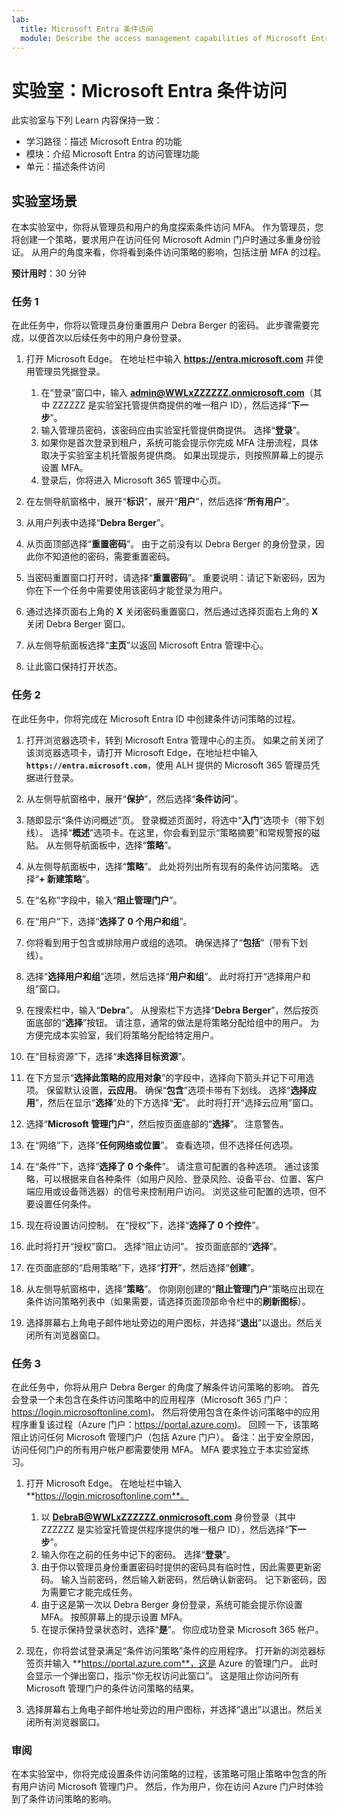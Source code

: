 ```yaml
---
lab:
  title: Microsoft Entra 条件访问
  module: Describe the access management capabilities of Microsoft Entra
---
```


# 实验室：Microsoft Entra 条件访问

此实验室与下列 Learn 内容保持一致：

- 学习路径：描述 Microsoft Entra 的功能
- 模块：介绍 Microsoft Entra 的访问管理功能
- 单元：描述条件访问

## 实验室场景

在本实验室中，你将从管理员和用户的角度探索条件访问 MFA。  作为管理员，您将创建一个策略，要求用户在访问任何 Microsoft Admin 门户时通过多重身份验证。  从用户的角度来看，你将看到条件访问策略的影响，包括注册 MFA 的过程。

**预计用时**：30 分钟

### 任务 1

在此任务中，你将以管理员身份重置用户 Debra Berger 的密码。  此步骤需要完成，以便首次以后续任务中的用户身份登录。

1. 打开 Microsoft Edge。  在地址栏中输入 **https://entra.microsoft.com** 并使用管理员凭据登录。
    1. 在“登录”窗口中，输入 **admin@WWLxZZZZZZ.onmicrosoft.com**（其中 ZZZZZZ 是实验室托管提供商提供的唯一租户 ID），然后选择“**下一步**”。
    1. 输入管理员密码，该密码应由实验室托管提供商提供。 选择“**登录**”。
    1. 如果你是首次登录到租户，系统可能会提示你完成 MFA 注册流程，具体取决于实验室主机托管服务提供商。 如果出现提示，则按照屏幕上的提示设置 MFA。
    1. 登录后，你将进入 Microsoft 365 管理中心页。

1. 在左侧导航窗格中，展开“**标识**”，展开“**用户**”，然后选择“**所有用户**”。

1. 从用户列表中选择“**Debra Berger**”。

1. 从页面顶部选择“**重置密码**”。 由于之前没有以 Debra Berger 的身份登录，因此你不知道他的密码，需要重置密码。

1. 当密码重置窗口打开时，请选择“**重置密码**”。  重要说明：请记下新密码，因为你在下一个任务中需要使用该密码才能登录为用户。

1. 通过选择页面右上角的 **X** 关闭密码重置窗口，然后通过选择页面右上角的 **X** 关闭 Debra Berger 窗口。

1. 从左侧导航面板选择“**主页**”以返回 Microsoft Entra 管理中心。

1. 让此窗口保持打开状态。

### 任务 2

在此任务中，你将完成在 Microsoft Entra ID 中创建条件访问策略的过程。

1. 打开浏览器选项卡，转到 Microsoft Entra 管理中心的主页。   如果之前关闭了该浏览器选项卡，请打开 Microsoft Edge，在地址栏中输入 **`https://entra.microsoft.com`**，使用 ALH 提供的 Microsoft 365 管理员凭据进行登录。

1. 从左侧导航窗格中，展开“**保护**”，然后选择“**条件访问**”。

1. 随即显示“条件访问概述”页。 登录概述页面时，将选中“**入门**”选项卡（带下划线）。 选择“**概述**”选项卡。在这里，你会看到显示“策略摘要”和常规警报的磁贴。  从左侧导航面板中，选择“**策略**”。

1. 从左侧导航面板中，选择“**策略**”。 此处将列出所有现有的条件访问策略。 选择“**+ 新建策略**”。

1. 在“名称”字段中，输入“**阻止管理门户**”。

1. 在“用户”下，选择“**选择了 0 个用户和组**”。

1. 你将看到用于包含或排除用户或组的选项。  确保选择了“**包括**”（带有下划线）。

1. 选择“**选择用户和组**”选项，然后选择“**用户和组**”。  此时将打开“选择用户和组”窗口。  

1. 在搜索栏中，输入“**Debra**”。  从搜索栏下方选择“**Debra Berger**”，然后按页面底部的“**选择**”按钮。  请注意，通常的做法是将策略分配给组中的用户。  为方便完成本实验室，我们将策略分配给特定用户。

1. 在“目标资源”下，选择“**未选择目标资源**”。

1. 在下方显示“**选择此策略的应用对象**”的字段中，选择向下箭头并记下可用选项。  保留默认设置，**云应用**。  确保“**包含**”选项卡带有下划线。  选择“**选择应用**”，然后在显示“**选择**”处的下方选择“**无**”。  此时将打开“选择云应用”窗口。

1. 选择“**Microsoft 管理门户**”，然后按页面底部的“**选择**”。  注意警告。  

1. 在“网络”下，选择“**任何网络或位置**”。  查看选项，但不选择任何选项。

1. 在“条件”下，选择“**选择了 0 个条件**”。  请注意可配置的各种选项。  通过该策略，可以根据来自各种条件（如用户风险、登录风险、设备平台、位置、客户端应用或设备筛选器）的信号来控制用户访问。  浏览这些可配置的选项，但不要设置任何条件。

1. 现在将设置访问控制。  在“授权”下，选择“**选择了 0 个控件**”。

1. 此时将打开“授权”窗口。  选择“阻止访问”。 按页面底部的“**选择**”。

1. 在页面底部的“启用策略”下，选择“**打开**”，然后选择“**创建**”。

1. 从左侧导航窗格中，选择“**策略**”。 你刚刚创建的“**阻止管理门户**”策略应出现在条件访问策略列表中（如果需要，请选择页面顶部命令栏中的**刷新图标**）。

1. 选择屏幕右上角电子邮件地址旁边的用户图标，并选择“**退出**”以退出。然后关闭所有浏览器窗口。

### 任务 3

在此任务中，你将从用户 Debra Berger 的角度了解条件访问策略的影响。 首先会登录一个未包含在条件访问策略中的应用程序（Microsoft 365 门户：https://login.microsoftonline.com)。  然后将使用包含在条件访问策略中的应用程序重复该过程（Azure 门户：https://portal.azure.com)。  回顾一下，该策略阻止访问任何 Microsoft 管理门户（包括 Azure 门户）。  备注：出于安全原因，访问任何门户的所有用户帐户都需要使用 MFA。  MFA 要求独立于本实验室练习。

1. 打开 Microsoft Edge。  在地址栏中输入**https://login.microsoftonline.com**。
    1. 以 **DebraB@WWLxZZZZZZ.onmicrosoft.com** 身份登录（其中 ZZZZZZ 是实验室托管提供程序提供的唯一租户 ID），然后选择“**下一步**”。
    1. 输入你在之前的任务中记下的密码。 选择“**登录**”。
    1. 由于你以管理员身份重置密码时提供的密码具有临时性，因此需要更新密码。 输入当前密码，然后输入新密码，然后确认新密码。  记下新密码，因为需要它才能完成任务。
    1. 由于这是第一次以 Debra Berger 身份登录，系统可能会提示你设置 MFA。 按照屏幕上的提示设置 MFA。
    1. 在提示保持登录状态时，选择“**是**”。  你应成功登录 Microsoft 365 帐户。

1. 现在，你将尝试登录满足“条件访问策略”条件的应用程序。 打开新的浏览器标签页并输入 **https://portal.azure.com**，这是 Azure 的管理门户。  此时会显示一个弹出窗口，指示“你无权访问此窗口”。  这是阻止你访问所有 Microsoft 管理门户的条件访问策略的结果。

1. 选择屏幕右上角电子邮件地址旁边的用户图标，并选择“退出”以退出。然后关闭所有浏览器窗口。

### 审阅

在本实验室中，你将完成设置条件访问策略的过程，该策略可阻止策略中包含的所有用户访问 Microsoft 管理门户。  然后，作为用户，你在访问 Azure 门户时体验到了条件访问策略的影响。
